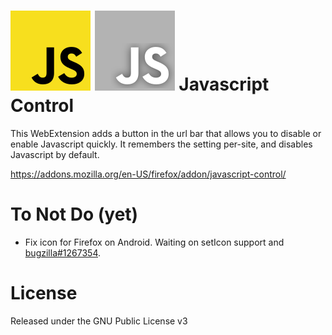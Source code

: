 # ![icon](js.png) ![icon](js_disabled.png) Javascript Control
This WebExtension adds a button in the url bar that allows you to disable or
enable Javascript quickly. It remembers the setting per-site, and disables
Javascript by default.

https://addons.mozilla.org/en-US/firefox/addon/javascript-control/

# To Not Do (yet)
- Fix icon for Firefox on Android. Waiting on setIcon support and
  [bugzilla#1267354](https://bugzilla.mozilla.org/show_bug.cgi?id=1267354).

# License
Released under the GNU Public License v3

